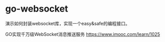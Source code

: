 # go-websocket

演示如何封装websocket库，实现一个easy&safe的编程接口。

GO实现千万级WebSocket消息推送服务
https://www.imooc.com/learn/1025